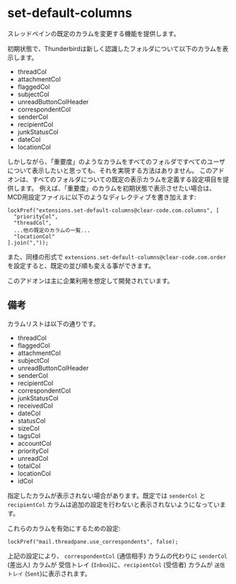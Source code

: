 set-default-columns
===================

スレッドペインの既定のカラムを変更する機能を提供します。

初期状態で、Thunderbirdは新しく認識したフォルダについて以下のカラムを表示します。

 * threadCol
 * attachmentCol
 * flaggedCol
 * subjectCol
 * unreadButtonColHeader
 * correspondentCol
 * senderCol
 * recipientCol
 * junkStatusCol
 * dateCol
 * locationCol

しかしながら、「重要度」のようなカラムをすべてのフォルダですべてのユーザについて表示したいと思っても、それを実現する方法はありません。
このアドオンは、すべてのフォルダについての既定の表示カラムを定義する設定項目を提供します。
例えば、「重要度」のカラムを初期状態で表示させたい場合は、MCD用設定ファイルに以下のようなディレクティブを書き加えます:

    lockPref("extensions.set-default-columns@clear-code.com.columns", [
      "priorityCol",
      "threadCol",
      ...他の既定のカラムの一覧...
      "locationCol"
    ].join(","));

また、同様の形式で `extensions.set-default-columns@clear-code.com.order` を設定すると、既定の並び順も変える事ができます。

このアドオンは主に企業利用を想定して開発されています。

備考
----

カラムリストは以下の通りです。

* threadCol
* flaggedCol
* attachmentCol
* subjectCol
* unreadButtonColHeader
* senderCol
* recipientCol
* correspondentCol
* junkStatusCol
* receivedCol
* dateCol
* statusCol
* sizeCol
* tagsCol
* accountCol
* priorityCol
* unreadCol
* totalCol
* locationCol
* idCol

指定したカラムが表示されない場合があります。既定では `senderCol` と `recipientCol` カラムは追加の設定を行わないと表示されないようになっています。

これらのカラムを有効にするための設定:

    lockPref("mail.threadpane.use_correspondents", false);

上記の設定により、 `correspondentCol` (通信相手) カラムの代わりに `senderCol` (差出人) カラムが 受信トレイ (`Inbox`)に、`recipientCol` (受信者) カラムが `送信トレイ` (`Sent`)に表示されます。
